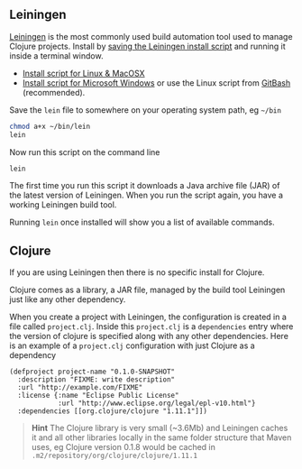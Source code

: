 ## Leiningen

[Leiningen](http://leiningen.org/) is the most commonly used build automation tool used to manage Clojure projects.  Install by [saving the Leiningen install script](https://raw.githubusercontent.com/technomancy/leiningen/stable/bin/lein) and running it inside a terminal window.

* [Install script for Linux & MacOSX](https://raw.githubusercontent.com/technomancy/leiningen/stable/bin/lein)
* [Install script for Microsoft Windows](https://raw.githubusercontent.com/technomancy/leiningen/stable/bin/lein.bat) or use the Linux script from [GitBash](https://git-scm.com/) (recommended).

Save the `lein` file to somewhere on your operating system path, eg `~/bin`

```bash
chmod a+x ~/bin/lein
lein
```

Now run this script on the command line

```bash
lein
```

The first time you run this script it downloads a Java archive file (JAR) of the latest version of Leiningen.  When you run the script again, you have a working Leiningen build tool.

Running `lein` once installed will show you a list of available commands.


## Clojure

If you are using Leiningen then there is no specific install for Clojure.

Clojure comes as a library, a JAR file, managed by the build tool Leiningen just like any other dependency.

When you create a project with Leiningen, the configuration is created in a file called `project.clj`.  Inside this `project.clj` is a `dependencies` entry where the version of clojure is specified along with any other dependencies.  Here is an example of a `project.clj` configuration with just Clojure as a dependency

```
(defproject project-name "0.1.0-SNAPSHOT"
  :description "FIXME: write description"
  :url "http://example.com/FIXME"
  :license {:name "Eclipse Public License"
            :url "http://www.eclipse.org/legal/epl-v10.html"}
  :dependencies [[org.clojure/clojure "1.11.1"]])
```

> **Hint** The Clojure library is very small (~3.6Mb) and Leiningen caches it and all other libraries locally in the same folder structure that Maven uses, eg  Clojure version 0.1.8 would be cached in `.m2/repository/org/clojure/clojure/1.11.1`
